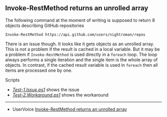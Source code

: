 
## Invoke-RestMethod returns an unrolled array

The following command at the moment of writing is supposed to return 8 objects
describing GitHub repositories

    Invoke-RestMethod https://api.github.com/users/nightroman/repos

There is an issue though. It looks like it gets objects as an unrolled array.
This is not a problem if the result is cached in a local variable. But it may
be a problem if `Invoke-RestMethod` is used directly in a `foreach` loop. The
loop always performs a single iteration and the single item is the whole array
of objects. In contrast, if the cached result variable is used in `foreach`
then all items are processed one by one.

Scripts

- [*Test-1.Issue.ps1*](Test-1.Issue.ps1) shows the issue
- [*Test-2.Workaround.ps1*](Test-2.Workaround.ps1) shows the workaround

****

- UserVoice [Invoke-RestMethod returns an unrolled array](http://windowsserver.uservoice.com/forums/301869-powershell/suggestions/11201622-invoke-restmethod-returns-an-unrolled-array)
